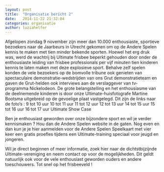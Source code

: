 ```yaml
---
layout: post
title:  "Organisatie bericht 2"
date:   2014-11-22 21:32:04
categories: organisatie
author: luziahelfer
---
```

Afgelopen zondag 9 november zijn meer dan 10.000 enthousiaste, sportieve bezoekers naar de Jaarbeurs in Utrecht gekomen om op de Andere Spelen kennis te maken met tien minder bekende sporten. Hoewel het erg druk was, werd de wachtrij bij Ultimate frisbee beperkt gehouden door onder de enthousiaste leiding van frisbee professionals per vijf minuten tien kinderen kennis te laten maken met deze explosieve sport.
Behalve zelf spelen konden de vele bezoekers op de bomvolle tribune ook genieten van spectaculaire demonstratie-wedstrijden van ons Grut demonstratieteam en gaven de Grut-helden ook interviews aan de verslaggever van tv-programma Nickelodeon.
De grote belangstelling en het enthousiasme van de deelnemende kinderen is door onze Ultimate-huisfotografe Martine Bootsma uitgebreid op de gevoelige plaat vastgelegd. Dit zijn de links naar de foto’s : 9 tot 10 uur
10 tot 11 uur
11 tot 12 uur
12 tot 13 uur
14 tot 15 uur
15 tot 16 uur
16 tot 17 uur
Ultimate Show Case
 
Ben je enthousiast geworden over onze bijzondere sport en wil je verder kennismaken ? Hou dan de Andere Spelen website in de gaten. Nog even en dan kun je je hier aanmelden voor de Andere Spelen Speelkaart met vier keer een gratis proefles tijdens een Ultimate-training speciaal voor jeugd en jongeren.
 
Wil je direct beginnen of meer informatie, zoek hier naar de dichtstbijzijnde Ultimate-vereniging en neem contact op voor de mogelijkheden. Dit geldt natuurlijk ook voor de vele enthousiast geworden ouders en andere toeschouwers.
Tot snel op het frisbeeveld !